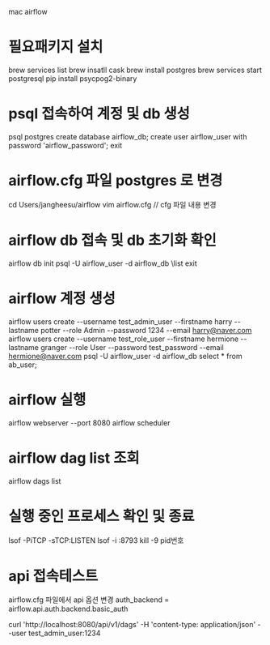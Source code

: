 mac airflow
# 필요패키지 설치
brew services list
brew insatll cask
brew install postgres
brew services start postgresql
pip install psycpog2-binary

# psql 접속하여 계정 및 db 생성
psql postgres
create database airflow_db;
create user airflow_user with password 'airflow_password';
exit

# airflow.cfg 파일 postgres 로 변경
cd Users/jangheesu/airflow
vim airflow.cfg // cfg 파일 내용 변경

# airflow db 접속 및 db 초기화 확인
airflow db init
psql -U airflow_user -d airflow_db
\list
exit

# airflow 계정 생성
airflow users create --username test_admin_user --firstname harry --lastname potter --role Admin --password 1234 --email harry@naver.com
airflow users create --username test_role_user --firstname hermione --lastname granger --role User --password test_password --email hermione@naver.com
psql -U airflow_user -d airflow_db
select * from ab_user;

# airflow 실행
airflow webserver --port 8080
airflow scheduler

# airflow dag list 조회
airflow dags list

# 실행 중인 프로세스 확인 및 종료
lsof -PiTCP -sTCP:LISTEN
lsof -i :8793
kill -9 pid번호

# api 접속테스트
airflow.cfg 파일에서 api 옵션 변경
auth_backend = airflow.api.auth.backend.basic_auth

curl 'http://localhost:8080/api/v1/dags' -H 'content-type: application/json' --user test_admin_user:1234




